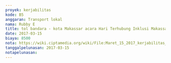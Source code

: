 ```yaml
---
proyek: kerjabilitas
kode: B5
anggaran: Transport lokal
nama: Rubby E
title: tol bandara - kota Makassar acara Hari Terhubung Inklusi Makassar
date: 2017-03-15
biaya: 8500
nota: https://wiki.ciptamedia.org/wiki/File:Maret_15_2017_kerjabilitas_B5_tol_2_rubby.jpg
tanggalpelunasan: 2017-03-15
notapelunasan:
---
```

